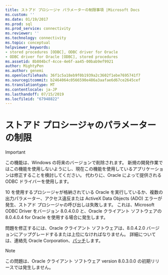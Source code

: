 ```yaml
---
title: ストアド プロシージャ パラメーターの制限事項 |Microsoft Docs
ms.custom: ''
ms.date: 01/19/2017
ms.prod: sql
ms.prod_service: connectivity
ms.reviewer: ''
ms.technology: connectivity
ms.topic: conceptual
helpviewer_keywords:
- stored procedures [ODBC], ODBC driver for Oracle
- ODBC driver for Oracle [ODBC], stored procedures
ms.assetid: 8b804bcf-4cce-4e6f-aa45-00bab9ef9921
author: MightyPen
ms.author: genemi
ms.openlocfilehash: 36f1c5a18eb9f0b1939a2c3602f1ebe7695741f7
ms.sourcegitcommit: b2464064c0566590e486a3aafae6d67ce2645cef
ms.translationtype: MT
ms.contentlocale: ja-JP
ms.lasthandoff: 07/15/2019
ms.locfileid: "67948822"
---
```

# <a name="stored-procedure-parameter-limitations"></a>ストアド プロシージャのパラメーターの制限
> [!IMPORTANT]  
>  この機能は、Windows の将来のバージョンで削除されます。 新規の開発作業ではこの機能を使用しないようにし、現在この機能を使用しているアプリケーションは修正することを検討してください。 代わりに、Oracle によって提供される ODBC ドライバーを使用します。  
  
 10 を使用するプロシージャが格納されている Oracle を実行しているか、複数の出力パラメーター、アクセス違反または ActiveX Data Objects (ADO) エラーが発生、ストアド プロシージャの呼び出しは失敗します。 これは、Microsoft ODBC Driver をバージョン 8.0.4.0.0 と、Oracle クライアント ソフトウェアの 8.0.4.0.4 for Oracle を使用する場合に発生します。  
  
 問題を修正するには、Oracle クライアント ソフトウェアは、8.0.4.2.0 バージョンにアップグレードするまたは上位になければなりません。 詳細については、連絡先 Oracle Corporation、[パッチ](../../odbc/microsoft/oracle-software-patches.md)します。  
  
> [!NOTE]  
>  この問題は、Oracle クライアント ソフトウェア version 8.0.3.0.0 の初期リリースでは発生しません。
